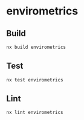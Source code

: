 # envirometrics

## Build

```sh
nx build envirometrics
```

## Test

```sh
nx test envirometrics
```

## Lint

```sh
nx lint envirometrics
```
